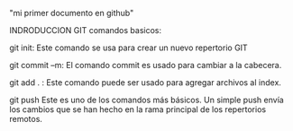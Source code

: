 "mi primer documento en github"

INDRODUCCION GIT
comandos basicos:

git init: Este comando se usa para crear un nuevo repertorio GIT

git commit –m: El comando commit es usado para cambiar a la cabecera. 

git add . : Este comando puede ser usado para agregar archivos al index.

git push  Este es uno de los comandos más básicos. Un simple push envía los cambios que se han hecho en la rama principal de los repertorios remotos.

